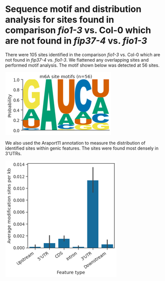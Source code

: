 # Sequence motif and distribution analysis for sites found in comparison *fio1-3* vs. Col-0 which are not found in *fip37-4* vs. *fio1-3*



There were 105 sites identified in the comparison *fio1-3* vs. Col-0 which are not found in *fip37-4* vs. *fio1-3*. We flattened any overlapping sites and performed motif analysis. The motif shown below was detected at 56 sites.




    
![png](fio1_vs_col0__not__fip37_vs_fio1_yanocomp_logos.py_files/fio1_vs_col0__not__fip37_vs_fio1_yanocomp_logos.py_3_1.png)
    



We also used the Araport11 annotation to measure the distribution of identified sites within genic features. The sites were found most densely in 3'UTRs.



    
![png](fio1_vs_col0__not__fip37_vs_fio1_yanocomp_logos.py_files/fio1_vs_col0__not__fip37_vs_fio1_yanocomp_logos.py_4_1.png)
    

